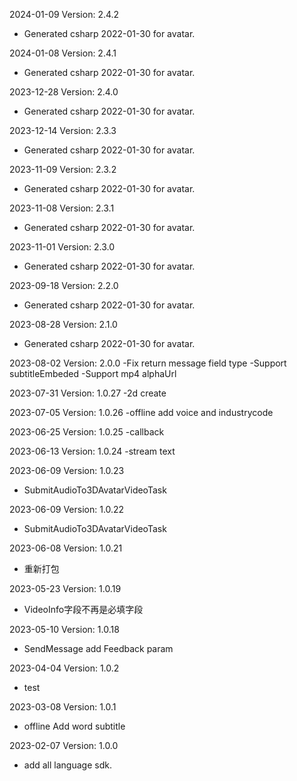 2024-01-09 Version: 2.4.2
- Generated csharp 2022-01-30 for avatar.

2024-01-08 Version: 2.4.1
- Generated csharp 2022-01-30 for avatar.

2023-12-28 Version: 2.4.0
- Generated csharp 2022-01-30 for avatar.

2023-12-14 Version: 2.3.3
- Generated csharp 2022-01-30 for avatar.

2023-11-09 Version: 2.3.2
- Generated csharp 2022-01-30 for avatar.

2023-11-08 Version: 2.3.1
- Generated csharp 2022-01-30 for avatar.

2023-11-01 Version: 2.3.0
- Generated csharp 2022-01-30 for avatar.

2023-09-18 Version: 2.2.0
- Generated csharp 2022-01-30 for avatar.

2023-08-28 Version: 2.1.0
- Generated csharp 2022-01-30 for avatar.

2023-08-02 Version: 2.0.0
-Fix return message field type
-Support subtitleEmbeded
-Support mp4 alphaUrl

2023-07-31 Version: 1.0.27
-2d create

2023-07-05 Version: 1.0.26
-offline add voice and industrycode

2023-06-25 Version: 1.0.25
-callback

2023-06-13 Version: 1.0.24
-stream text

2023-06-09 Version: 1.0.23
- SubmitAudioTo3DAvatarVideoTask

2023-06-09 Version: 1.0.22
- SubmitAudioTo3DAvatarVideoTask

2023-06-08 Version: 1.0.21
- 重新打包

2023-05-23 Version: 1.0.19
- VideoInfo字段不再是必填字段

2023-05-10 Version: 1.0.18
- SendMessage add Feedback param

2023-04-04 Version: 1.0.2
- test

2023-03-08 Version: 1.0.1
- offline Add word subtitle

2023-02-07 Version: 1.0.0
- add all language sdk.

